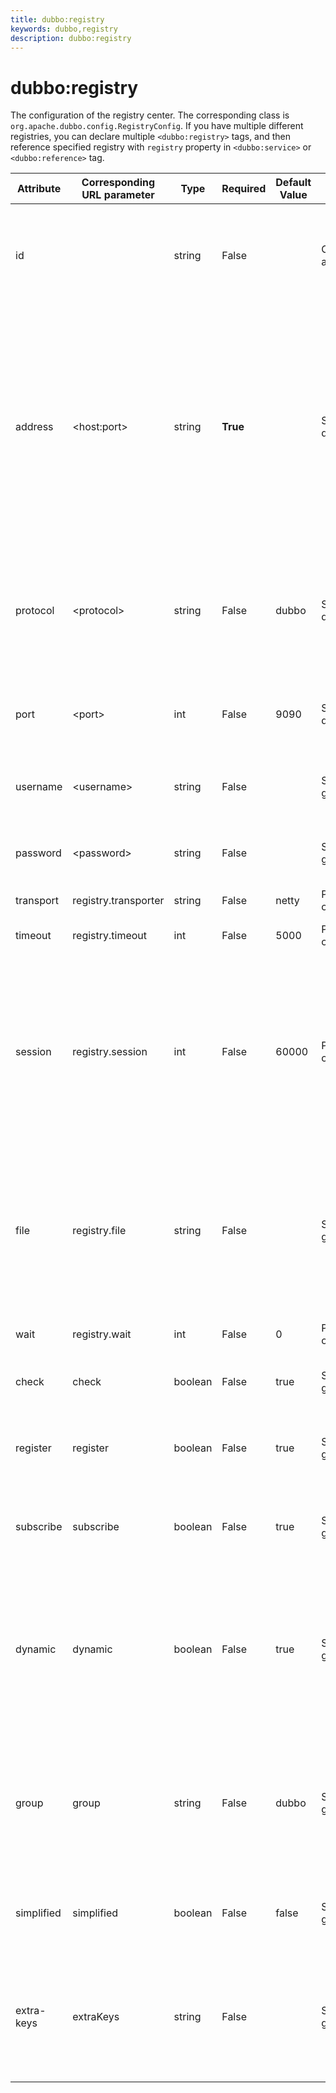 ```yaml
---
title: dubbo:registry
keywords: dubbo,registry
description: dubbo:registry
---
```


# dubbo:registry

The configuration of the registry center. The corresponding class is `org.apache.dubbo.config.RegistryConfig`. If you have multiple different registries, you can declare multiple `<dubbo:registry>` tags, and then reference specified registry with `registry` property in `<dubbo:service>` or `<dubbo:reference>` tag.

| Attribute | Corresponding URL parameter | Type    | Required    | Default Value | Function                  | Description                              | Compatibility |
| --------- | --------------------------- | ------- | ----------- | ------------- | ------------------------- | ---------------------------------------- | ------------- |
| id        |                             | string  | False       |               | Configuration association | Bean Id of the registry center, can be referenced in &lt;dubbo:service registry=""&gt;or  &lt;dubbo:reference registry=""&gt; | Above 1.0.16  |
| address   | &lt;host:port&gt;           | string  | <b>True</b> |               | Service discovery         | The address of the registry center. If the address has no port, default port 9999 will be adopted. Multiple addresses within the same cluster use `,` to seperate, such as `ip:port,ip:port`. Multiple registries within different cluster, please configure different `dubbo:registry` tag. | Above 1.0.16  |
| protocol  | &lt;protocol&gt;            | string  | False       | dubbo         | Service discovery         | The protocol of the registry center. `dubbo`, `multicast`, `zookeeper`, `redis`, `consul(2.7.1)`, `sofa(2.7.2)`, `etcd(2.7.2)`, `nacos(2.7.2)` are available. | Above 2.0.0   |
| port      | &lt;port&gt;                | int     | False       | 9090          | Service discovery         | The default port of the registry. When the `address` has no port, this default port will be adopted. | Above 2.0.0   |
| username  | &lt;username&gt;            | string  | False       |               | Service governance        | The usename of the registry. Do not set it if the registry doesn't need validation. | Above 2.0.0   |
| password  | &lt;password&gt;            | string  | False       |               | Service governance        | The password of the registry. Do not set it if the registry doesn't need validation. | Above 2.0.0   |
| transport | registry.transporter        | string  | False       | netty         | Performance optimize      | mina, netty are available.               | Above 2.0.0   |
| timeout   | registry.timeout            | int     | False       | 5000          | Performance optimize      | The timeout(ms) of the request to registry. | Above 2.0.0   |
| session   | registry.session            | int     | False       | 60000         | Performance optimize      | The session timeout(ms) of the registry. It's used to check whether the providers are alive. It depends on the implement of the registry. For example, for HeartBeat implement, the timeout is the interval of two heart beats. | Above 2.1.0   |
| file      | registry.file               | string  | False       |               | Service governance        | The local file to cache the address list of registries and providers. When application restarts, it will restore the registries and providers. Please use different file for different registy. | Above 2.0.0   |
| wait      | registry.wait               | int     | False       | 0             | Performance optimize      | Stop wait for a notice completion time (ms) | Above 2.0.0 |
| check     | check                       | boolean | False       | true          | Service governance        | Whether throwing exception while the registry isn't existed. | Above 2.0.0   |
| register  | register                    | boolean | False       | true          | Service governance        | whether registering to the registry center. If false, just subscribing, not registering. | Above 2.0.5   |
| subscribe | subscribe                   | boolean | False       | true          | Service governance        | whether subscribing from the registry center. If false, just registering, not subscribing. | Above 2.0.5   |
| dynamic   | dynamic                     | boolean | False       | true          | Service governance        | Whether the service is registered dynamically. If false, services will be showed as `disable`, you need to enable it manually. And you also need to disable it when provider shut down. | Above 2.0.5   |
| group     | group                       | string  | False       | dubbo         | Service governance        | Service registration grouping, cross-group services will not affect each other, and can not be called each other, suitable for environmental isolation. | Above 2.0.5 |
| simplified| simplified                  | boolean | False       | false         | Service governance        | Registered with the registry URL whether to adopt the lean mode (compatible with low version) | Above 2.7.0 |
| extra-keys| extraKeys                   | string  | False       |               | Service governance        | In simplified = true, extraKeys allows you to outside the default arguments put additional key in the URL, format: "interface, key1, key2". | Above 2.7.0 |
